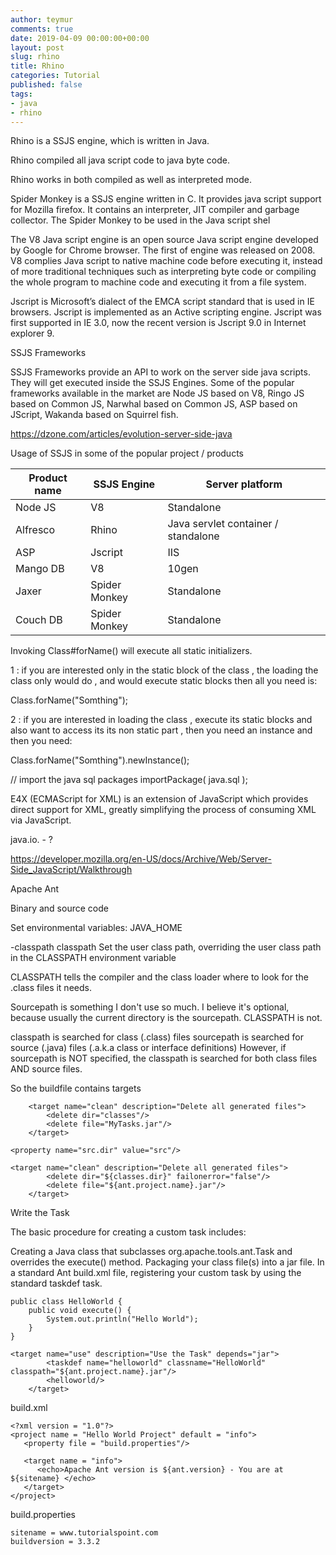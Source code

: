 ```yaml
---
author: teymur
comments: true
date: 2019-04-09 00:00:00+00:00
layout: post
slug: rhino
title: Rhino
categories: Tutorial
published: false
tags:
- java
- rhino
---
```


 
Rhino is a SSJS engine, which is written in Java.

Rhino compiled all java script code to java byte code.

Rhino works in both compiled as well as interpreted mode. 

Spider Monkey is a SSJS engine written in C.
It provides java script support for Mozilla firefox. It contains an interpreter, JIT compiler and garbage collector.  The Spider Monkey to be used in the Java script shel

The V8 Java script engine is an open source Java script engine developed by Google for Chrome browser. The first of engine was released on 2008. V8 complies Java script to native machine code before executing it, instead of more traditional techniques such as interpreting byte code or compiling the whole program to machine code and executing it from a file system.


Jscript is Microsoft’s dialect of the EMCA script standard that is used in IE browsers. Jscript is implemented as an Active scripting engine. Jscript was first supported in IE 3.0, now the recent version is Jscript 9.0 in Internet explorer 9. 


SSJS Frameworks

SSJS Frameworks provide an API to work on the server side java scripts. They will get executed inside the SSJS Engines. Some of the popular frameworks available in the market are Node JS based on V8, Ringo JS based on Common JS, Narwhal based on Common JS, ASP based on JScript, Wakanda based on Squirrel fish.

https://dzone.com/articles/evolution-server-side-java

Usage of SSJS in some of the popular project / products

Product name | SSJS Engine | Server platform
--- | --- | ---
Node JS | V8 | Standalone
Alfresco | Rhino | Java servlet container / standalone
 ASP | Jscript | IIS
 Mango DB | V8 | 10gen
 Jaxer | Spider Monkey | Standalone
 Couch DB | Spider Monkey | Standalone



 Invoking Class#forName() will execute all static initializers.


 1 : if you are interested only in the static block of the class , the loading the class only would do , and would execute static blocks then all you need is:

Class.forName("Somthing");

2 : if you are interested in loading the class , execute its static blocks and also want to access its its non static part , then you need an instance and then you need:

Class.forName("Somthing").newInstance();


// import the java sql packages
importPackage( java.sql );

E4X (ECMAScript for XML) is an extension of JavaScript which provides direct support for XML, greatly simplifying the process of consuming XML via JavaScript. 


java.io. - ?

https://developer.mozilla.org/en-US/docs/Archive/Web/Server-Side_JavaScript/Walkthrough


Apache Ant

Binary and source code 

Set environmental variables: JAVA_HOME


-classpath classpath
Set the user class path, overriding the user class path in the CLASSPATH environment variable

CLASSPATH tells the compiler and the class loader where to look for the .class files it needs.

Sourcepath is something I don't use so much. I believe it's optional, because usually the current directory is the sourcepath. CLASSPATH is not.


classpath is searched for class (.class) files
sourcepath is searched for source (.java) files (.a.k.a class or interface definitions)
However, if sourcepath is NOT specified, the classpath is searched for both class files AND source files.


So the buildfile contains targets

```
    <target name="clean" description="Delete all generated files">
        <delete dir="classes"/>
        <delete file="MyTasks.jar"/>
    </target>
```

```
<property name="src.dir" value="src"/>

<target name="clean" description="Delete all generated files">
        <delete dir="${classes.dir}" failonerror="false"/>
        <delete file="${ant.project.name}.jar"/>
    </target>

```
Write the Task

The basic procedure for creating a custom task includes:

Creating a Java class that subclasses org.apache.tools.ant.Task and overrides the execute() method.
Packaging your class file(s) into a jar file.
In a standard Ant build.xml file, registering your custom task by using the standard taskdef task.


```
public class HelloWorld {
    public void execute() {
        System.out.println("Hello World");
    }
}
```

```
<target name="use" description="Use the Task" depends="jar">
        <taskdef name="helloworld" classname="HelloWorld" classpath="${ant.project.name}.jar"/>
        <helloworld/>
    </target>
```


build.xml
```
<?xml version = "1.0"?>
<project name = "Hello World Project" default = "info">
   <property file = "build.properties"/>
   
   <target name = "info">
      <echo>Apache Ant version is ${ant.version} - You are at ${sitename} </echo>
   </target>
</project>
```
build.properties
```
sitename = www.tutorialspoint.com
buildversion = 3.3.2
```